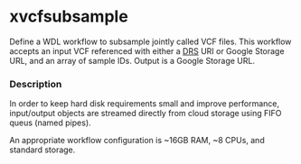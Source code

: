 # xvcfsubsample

Define a WDL workflow to subsample jointly called VCF files. This workflow accepts an input VCF referenced with either a
[DRS](https://support.terra.bio/hc/en-us/articles/360039330211-Data-Access-with-the-GA4GH-Data-Repository-Service-DRS-)
URI or Google Storage URL, and an array of sample IDs. Output is a Google Storage URL.

### Description

In order to keep hard disk requirements small and improve performance, input/output objects are streamed directly from
cloud storage using FIFO queus (named pipes).

An appropriate workflow configuration is ~16GB RAM, ~8 CPUs, and standard storage.

